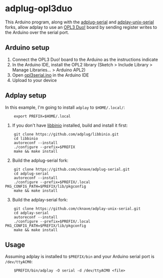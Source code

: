 # adplug-opl3duo

This Arduino program, along with the [adplug-serial] and [adplay-unix-serial]
forks, allow adplay to use an [OPL3 Duo!] board by sending register writes to
the Arduino over the serial port.

[adplug-serial]: https://github.com/cknave/adplug-serial
[adplay-unix-serial]: https://github.com/cknave/adplay-unix-serial
[OPL3 Duo!]: https://cheerful.nl/OPL3Duo/index.html


## Arduino setup

1. Connect the OPL3 Duo! board to the Arduino as the instructions indicate
2. In the Arduino IDE, install the OPL2 library (Sketch > Include Library >
   Manage Libraries... > Arduino APL2)
3. Open [opl3serial.ino] in the Arduino IDE
4. Upload to your device

[opl3serial.ino]: opl3serial/opl3serial.ino


## Adplay setup

In this example, I'm going to install `adplay` to `$HOME/.local/`:

```shell
    export PREFIX=$HOME/.local
```

1. If you don't have [libbinio] installed, build and install it first:

```shell
    git clone https://github.com/adplug/libbinio.git 
    cd libbinio
    autoreconf --install
    ./configure --prefix=$PREFIX
    make && make install
```

2. Build the adplug-serial fork:

```shell
    git clone https://github.com/cknave/adplug-serial.git
    cd adplug-serial
    autoreconf --install
    ./configure --prefix=$PREFIX/.local PKG_CONFIG_PATH=$PREFIX/lib/pkgconfig
    make && make install
```

3. Build the adplay-serial fork:

```shell
    git clone https://github.com/cknave/adplay-unix-serial.git
    cd adplay-serial
    autoreconf --install
    ./configure --prefix=$PREFIX/.local PKG_CONFIG_PATH=$PREFIX/lib/pkgconfig
    make && make install
```

[libbinio]: https://github.com/adplug/libbinio


## Usage

Assuming adplay is installed to `$PREFIX/bin` and your Arduino serial port is
`/dev/ttyACM0`:

```shell
    $PREFIX/bin/adplay -O serial -d /dev/ttyACM0 <file>
```
